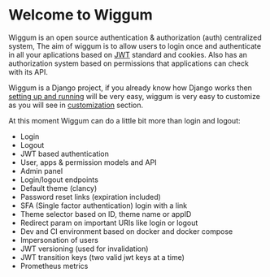# Welcome to Wiggum

Wiggum is an open source authentication & authorization (auth) centralized system,
The aim of wiggum is to allow users to login once and authenticate in all your
aplications based on [JWT] standard and cookies. Also has an authorization system
based on permissions that applications can check with its API.

Wiggum is a Django project, if you already know how Django works then [setting up and running] will be very easy, wiggum is very easy to customize as you will see in [customization] section.

[JWT]: https://en.wikipedia.org/wiki/JSON_Web_Token
[setting up and running]: quick-start.md
[customization]: custom/introduction.md


At this moment Wiggum can do a little bit more than login and logout:

* Login
* Logout
* JWT based authentication
* User, apps & permission models and API
* Admin panel
* Login/logout endpoints
* Default theme (clancy)
* Password reset links (expiration included)
* SFA (Single factor authentication) login with a link
* Theme selector based on ID, theme name or appID
* Redirect param on important URIs like login or logout
* Dev and CI environment based on docker and docker compose
* Impersonation of users
* JWT versioning (used for invalidation)
* JWT transition keys (two valid jwt keys at a time)
* Prometheus metrics
